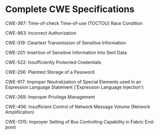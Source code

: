 

# Complete CWE Specifications

CWE-367: Time-of-check Time-of-use (TOCTOU) Race Condition

CWE-863: Incorrect Authorization

CWE-319: Cleartext Transmission of Sensitive Information

CWE-201: Insertion of Sensitive Information Into Sent Data

CWE-522: Insufficiently Protected Credentials

CWE-256: Plaintext Storage of a Password

CWE-917: Improper Neutralization of Special Elements used in an Expression Language Statement ('Expression Language Injection')

CWE-269: Improper Privilege Management

CWE-406: Insufficient Control of Network Message Volume (Network Amplification)

CWE-1315: Improper Setting of Bus Controlling Capability in Fabric End-point